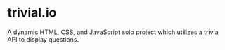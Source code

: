 # trivial.io

A dynamic HTML, CSS, and JavaScript solo project which utilizes a trivia API to display questions.
